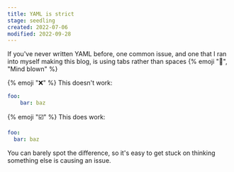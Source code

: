 ```yaml
---
title: YAML is strict
stage: seedling
created: 2022-07-06
modified: 2022-09-28
---
```


If you've never written YAML before, one common issue, and one that I ran into myself making this blog, is using tabs rather than spaces {% emoji "🤯", "Mind blown" %}

{% emoji "❌" %} This doesn't work:

```yaml
foo:
	bar: baz
```

{% emoji "☑️" %} This does work:

```yaml
foo:
  bar: baz
```

You can barely spot the difference, so it's easy to get stuck on thinking something else is causing an issue.
